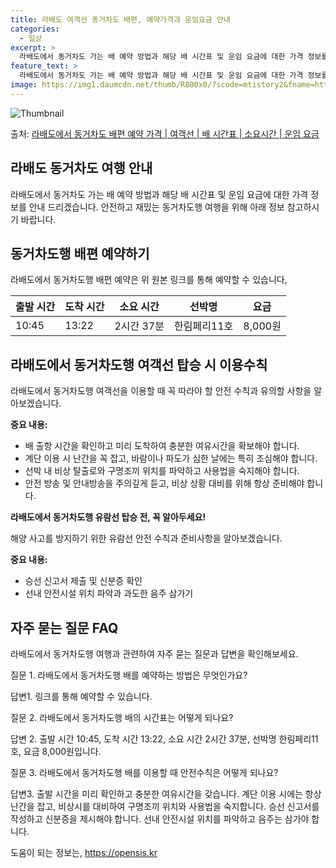 ```yaml
---
title: 라배도 여객선 동거차도 배편, 예약가격과 운임요금 안내
categories:
  - 일상
excerpt: >
  라배도에서 동거차도 가는 배 예약 방법과 해당 배 시간표 및 운임 요금에 대한 가격 정보를 안내 드리겠습니다. 안전하고 재밋는 동거차도행 여행을 위해 아래 정보 참고하시기 바랍니다. 동거차도행 배편 예약하기 👈 클릭라배도에서 동거차도행 배 시간표출발 시간도착 시간소요 시간선박명요금10:4513:222시간 37분한림페리11호8,000원동거차도행 배편 예약하기 👈 클릭라배도에서 동거차도행 여객선 탑승 시 이용수칙라배도에서 동거차도행 여객선을 이용할 때 꼭 따라야 할 안전 수칙과 유의할 사항을 알아보겠습니다. 중요 내용: 1) 배 출항 시간을 확인하고 미리 도착하여 충분한 여유시간을 확보해야 합니다. 2) 계단 이용 시 난간을 꼭 잡고, 바람이나 파도가 심한 날에는 특히 조심해야 합니다. 3) 선박 내 비상 ..
feature_text: >
  라배도에서 동거차도 가는 배 예약 방법과 해당 배 시간표 및 운임 요금에 대한 가격 정보를 안내 드리겠습니다. 안전하고 재밋는 동거차도행 여행을 위해 아래 정보 참고하시기 바랍니다. 동거차도행 배편 예약하기 👈 클릭라배도에서 동거차도행 배 시간표출발 시간도착 시간소요 시간선박명요금10:4513:222시간 37분한림페리11호8,000원동거차도행 배편 예약하기 👈 클릭라배도에서 동거차도행 여객선 탑승 시 이용수칙라배도에서 동거차도행 여객선을 이용할 때 꼭 따라야 할 안전 수칙과 유의할 사항을 알아보겠습니다. 중요 내용: 1) 배 출항 시간을 확인하고 미리 도착하여 충분한 여유시간을 확보해야 합니다. 2) 계단 이용 시 난간을 꼭 잡고, 바람이나 파도가 심한 날에는 특히 조심해야 합니다. 3) 선박 내 비상 ..
image: https://img1.daumcdn.net/thumb/R800x0/?scode=mtistory2&fname=https%3A%2F%2Fblog.kakaocdn.net%2Fdn%2FHzILh%2FbtsHDS5W6hC%2FA21UK8TEQu8icKLSd272kk%2Fimg.webp
---
```


![Thumbnail](https://img1.daumcdn.net/thumb/R800x0/?scode=mtistory2&fname=https%3A%2F%2Fblog.kakaocdn.net%2Fdn%2FHzILh%2FbtsHDS5W6hC%2FA21UK8TEQu8icKLSd272kk%2Fimg.webp)

<p>출처: <a href="https://opensis.kr/entry/%EB%9D%BC%EB%B0%B0%EB%8F%84%EC%97%90%EC%84%9C-%EB%8F%99%EA%B1%B0%EC%B0%A8%EB%8F%84-%EB%B0%B0%ED%8E%B8-%EC%98%88%EC%95%BD-%EA%B0%80%EA%B2%A9-%EC%97%AC%EA%B0%9D%EC%84%A0-%EB%B0%B0-%EC%8B%9C%EA%B0%84%ED%91%9C-%EC%86%8C%EC%9A%94%EC%8B%9C%EA%B0%84-%EC%9A%B4%EC%9E%84-%EC%9A%94%EA%B8%88" rel="dofollow">라배도에서 동거차도 배편 예약 가격 | 여객선 | 배 시간표 | 소요시간 | 운임 요금</a> </p>

## 라배도 동거차도 여행 안내

라배도에서 동거차도 가는 배 예약 방법과 해당 배 시간표 및 운임 요금에 대한 가격 정보를 안내 드리겠습니다. 안전하고 재밌는 동거차도행
여행을 위해 아래 정보 참고하시기 바랍니다.

## **동거차도행 배편 예약하기**

라배도에서 동거차도행 배편 예약은 위 원본 링크를 통해 예약할 수 있습니다,

**출발 시간** | **도착 시간** | **소요 시간** | **선박명** | **요금**  
---|---|---|---|---  
10:45 | 13:22 | 2시간 37분 | 한림페리11호 | 8,000원  
  
## **라배도에서 동거차도행 여객선 탑승 시 이용수칙**

라배도에서 동거차도행 여객선을 이용할 때 꼭 따라야 할 안전 수칙과 유의할 사항을 알아보겠습니다.

**중요 내용:**

  * 배 출항 시간을 확인하고 미리 도착하여 충분한 여유시간을 확보해야 합니다.
  * 계단 이용 시 난간을 꼭 잡고, 바람이나 파도가 심한 날에는 특히 조심해야 합니다.
  * 선박 내 비상 탈출로와 구명조끼 위치를 파악하고 사용법을 숙지해야 합니다.
  * 안전 방송 및 안내방송을 주의깊게 듣고, 비상 상황 대비를 위해 항상 준비해야 합니다.

**라배도에서 동거차도행 유람선 탑승 전, 꼭 알아두세요!**

해양 사고를 방지하기 위한 유람선 안전 수칙과 준비사항을 알아보겠습니다.

**중요 내용:**

  * 승선 신고서 제출 및 신분증 확인
  * 선내 안전시설 위치 파악과 과도한 음주 삼가기

## **자주 묻는 질문 FAQ**

라배도에서 동거차도행 여행과 관련하여 자주 묻는 질문과 답변을 확인해보세요.

질문 1. 라배도에서 동거차도행 배를 예약하는 방법은 무엇인가요?

답변1. 링크를 통해 예약할 수 있습니다.

질문 2. 라배도에서 동거차도행 배의 시간표는 어떻게 되나요?

답변 2. 출발 시간 10:45, 도착 시간 13:22, 소요 시간 2시간 37분, 선박명 한림페리11호, 요금 8,000원입니다.

질문 3. 라배도에서 동거차도행 배를 이용할 때 안전수칙은 어떻게 되나요?

답변3. 출발 시간을 미리 확인하고 충분한 여유시간을 갖습니다. 계단 이용 시에는 항상 난간을 잡고, 비상시를 대비하여 구명조끼 위치와
사용법을 숙지합니다. 승선 신고서를 작성하고 신분증을 제시해야 합니다. 선내 안전시설 위치를 파악하고 음주는 삼가야 합니다.

 

도움이 되는 정보는, <a href="https://opensis.kr" rel="dofollow">https://opensis.kr</a>


